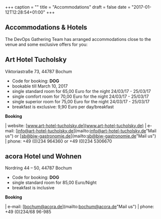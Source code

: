 +++
caption = ""
title = "Accommodations"
draft = false
date = "2017-01-12T12:28:54+01:00"
+++

## Accommodations & Hotels

The DevOps Gathering Team has arranged accommodations close to the venue and some exclusive offers for you:

## Art Hotel Tucholsky
Viktoriastraße 73, 44787 Bochum

* Code for booking: **DOG**
* bookable till March 10, 2017
* single standard room for 65,00 Euro for the night 24/03/17 - 25/03/17
* single comfort room for 70,00 Euro for the night 24/03/17 - 25/03/17
* single superior room for 75,00 Euro for the night 24/03/17 - 25/03/17
* breakfast is exclusive: 9,90 Euro per day/breakfast

**Booking**

| website: [www.art-hotel-tucholsky.de](www.art-hotel-tucholsky.de)
| e-mail: [info@art-hotel-tucholsky.de](mailto:info@art-hotel-tucholsky.de"Mail us") or [sb@bjw-gastronomie.de](mailto:sb@bjw-gastronomie.de"Mail us")
| phone: +49 (0)234 964360 or +49 (0)234 5306670



## acora Hotel und Wohnen 
Nordring 44 – 50, 44787 Bochum

* Code for booking: **DOG**
* single standard room for 85,00 Euro/Night
* breakfast is inclusive

**Booking**

| e-mail: [bochum@acora.de](mailto:bochum@acora.de"Mail us")
| phone: +49 (0)234/68 96-985
